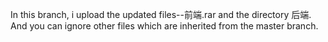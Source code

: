In this branch, i upload the updated files--前端.rar and the directory 后端.
And you can ignore other files which are inherited from the master branch.




